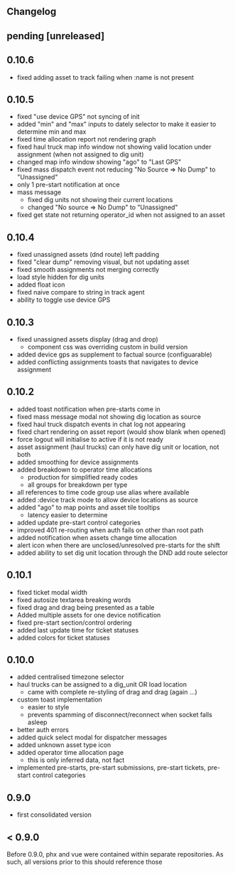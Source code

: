 ## Changelog

## pending [unreleased]

## 0.10.6
- fixed adding asset to track failing when :name is not present

## 0.10.5
- fixed "use device GPS" not syncing of init
- added "min" and "max" inputs to dately selector to make it easier to determine min and max
- fixed time allocation report not rendering graph
- fixed haul truck map info window not showing valid location under assignment (when not assigned to dig unit)
- changed map info window showing "ago" to "Last GPS"
- fixed mass dispatch event not reducing "No Source => No Dump" to "Unassigned"
- only 1 pre-start notification at once
- mass message
  - fixed dig units not showing their current locations
  - changed "No source => No Dump" to "Unassigned"
- fixed get state not returning operator_id when not assigned to an asset

## 0.10.4
- fixed unassigned assets (dnd route) left padding
- fixed "clear dump" removing visual, but not updating asset
- fixed smooth assignments not merging correctly
- load style hidden for dig units
- added float icon
- fixed naive compare to string in track agent
- ability to toggle use device GPS

## 0.10.3
- fixed unassigned assets display (drag and drop)
  - component css was overriding custom in build version
- added device gps as supplement to factual source (configuarable)
- added conflicting assignments toasts that navigates to device assignment

## 0.10.2
- added toast notification when pre-starts come in
- fixed mass message modal not showing dig location as source
- fixed haul truck dispatch events in chat log not appearing
- fixed chart rendering on asset report (would show blank when opened)
- force logout will initialise to active if it is not ready
- asset assignment (haul trucks) can only have dig unit or location, not both
- added smoothing for device assignments
- added breakdown to operator time allocations
  - production for simplified ready codes
  - all groups for breakdown per type
- all references to time code group use alias where available
- added :device track mode to allow device locations as source
- added "ago" to map points and asset tile tooltips
  - latency easier to determine
- added update pre-start control categories
- improved 401 re-routing when auth fails on other than root path
- added notification when assets change time allocation
- alert icon when there are unclosed/unresolved pre-starts for the shift
- added ability to set dig unit location through the DND add route selector

## 0.10.1
- fixed ticket modal width
- fixed autosize textarea breaking words
- fixed drag and drag being presented as a table
- Added multiple assets for one device notification
- fixed pre-start section/control ordering
- added last update time for ticket statuses
- added colors for ticket statuses

## 0.10.0
- added centralised timezone selector
- haul trucks can be assigned to a dig_unit OR load location
  - came with complete re-styling of drag and drag (again ...)
- custom toast implementation
  - easier to style
  - prevents spamming of disconnect/reconnect when socket falls asleep
- better auth errors
- added quick select modal for dispatcher messages
- added unknown asset type icon
- added operator time allocation page 
  - this is only inferred data, not fact
- implemented pre-starts, pre-start submissions, pre-start tickets, pre-start control categories

## 0.9.0
- first consolidated version

## < 0.9.0

Before 0.9.0, phx and vue were contained within separate repositories. As such, all versions prior to this should reference those
